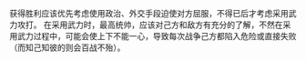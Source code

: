 获得胜利应该优先考虑使用政治、外交手段迫使对方屈服，不得已后才考虑采用武力攻打。
在采用武力时，最高统帅，应该对己方和敌方有充分的了解，不然在采用武力过程中，可能会使上下不能一心，导致每次战争己方都陷入危险或直接失败（而知己知彼的则会百战不殆）。